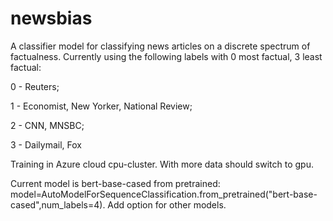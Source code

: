 # newsbias
A classifier model for classifying news articles on a discrete spectrum of factualness. Currently using the following labels with 0 most factual, 3 least factual:

0 - Reuters;

1 - Economist, New Yorker, National Review;

2 - CNN, MNSBC;

3 - Dailymail, Fox

Training in Azure cloud cpu-cluster. With more data should switch to gpu. 

Current model is bert-base-cased from pretrained: model=AutoModelForSequenceClassification.from_pretrained("bert-base-cased",num_labels=4). Add option for other models.

